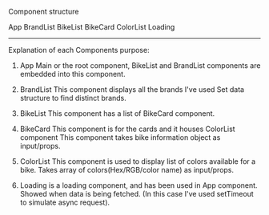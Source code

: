 Component structure

App
  BrandList
  BikeList
    BikeCard
      ColorList
Loading

---

Explanation of each Components purpose:

1. App
  Main or the root component, BikeList and BrandList components are embedded into this component.

2. BrandList
  This component displays all the brands
  I've used Set data structure to find distinct brands.

3. BikeList
  This component has a list of BikeCard component.

4. BikeCard
  This component is for the cards and it houses ColorList component
  This component takes bike information object as input/props.

5. ColorList
  This component is used to display list of colors available for a bike.
  Takes array of colors(Hex/RGB/color name) as input/props.

6. Loading
  is a loading component, and has been used in App component.
  Showed when data is being fetched. (In this case I've used setTimeout to simulate async request).